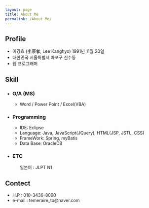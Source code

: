 ```yaml
---
layout: page
title: About Me
permalink: /About Me/
---
```

<h2>Profile</h2>
<ul>
	<li>이강효 (李康孝, Lee Kanghyo) 1991년 11월 20일</li>
	<li>대한민국 서울특별시 마포구 신수동</li>
	<li>웹 프로그래머</li>
</ul>

<h2>Skill</h2>
<ul>
	<li><h3>O/A (MS)</h3>
		<ul>
			<li>Word / Power Point / Excel(VBA)</li>
		</ul>
	</li>
	<li><h3>Programming</h3>
		<ul>
			<li>IDE: Eclipse</li>
			<li>Language: Java, JavaScript(JQuery), HTML(JSP, JSTL, CSS)</li>
			<li>FrameWork: Spring, myBatis</li>
			<li>Data Base: OracleDB</li>			
		</ul>
	</li>
	<li><h3>ETC</h3>
		<ul>일본어 : JLPT N1</ul>
	</li>
</ul>

<h2>Contect</h2>
<ul>
	<li>H.P : 010-3436-8090</li>
	<li>e-mail : temeraire_to@naver.com</li>
</ul>


